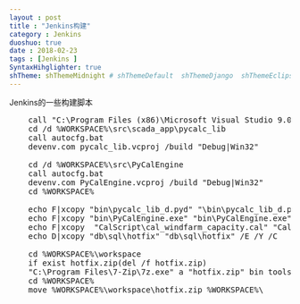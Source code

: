 ```yaml
---
layout : post
title : "Jenkins构建"
category : Jenkins
duoshuo: true
date : 2018-02-23
tags : [Jenkins ]
SyntaxHihglighter: true
shTheme: shThemeMidnight # shThemeDefault  shThemeDjango  shThemeEclipse  shThemeEmacs  shThemeFadeToGrey  shThemeMidnight  shThemeRDark
---
```


Jenkins的一些构建脚本

<!-- more -->

<pre class="brush: c; ">
	call "C:\Program Files (x86)\Microsoft Visual Studio 9.0\Common7\Tools\vsvars32.bat" x86
	cd /d %WORKSPACE%\src\scada_app\pycalc_lib
	call autocfg.bat
	devenv.com pycalc_lib.vcproj /build "Debug|Win32"

	cd /d %WORKSPACE%\src\PyCalEngine
	call autocfg.bat
	devenv.com PyCalEngine.vcproj /build "Debug|Win32"
	cd %WORKSPACE%

	echo F|xcopy "bin\pycalc_lib_d.pyd" "\bin\pycalc_lib_d.pyd" /E /Y /C
	echo F|xcopy "bin\PyCalEngine.exe" "bin\PyCalEngine.exe" /E /Y /C
	echo F|xcopy  "CalScript\cal_windfarm_capacity.cal" "CalScript\cal_windfarm_capacity.cal" /E /Y /C
	echo D|xcopy "db\sql\hotfix" "db\sql\hotfix" /E /Y /C

	cd %WORKSPACE%\workspace
	if exist hotfix.zip(del /f hotfix.zip)
	"C:\Program Files\7-Zip\7z.exe" a "hotfix.zip" bin tools db
	cd %WORKSPACE%
	move %WORKSPACE%\workspace\hotfix.zip %WORKSPACE%\
</pre>

